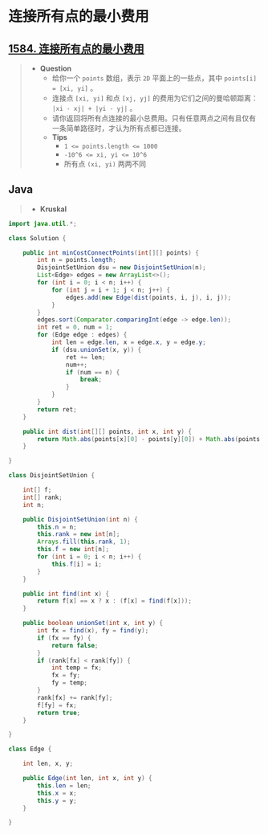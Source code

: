 # 连接所有点的最小费用

## [1584. 连接所有点的最小费用](https://leetcode.cn/problems/min-cost-to-connect-all-points/)

> - **Question**
>   - 给你一个 `points` 数组，表示 `2D` 平面上的一些点，其中 `points[i] = [xi, yi]` 。
>   - 连接点 `[xi, yi]` 和点 `[xj, yj]` 的费用为它们之间的曼哈顿距离： `|xi - xj| + |yi - yj|` 。
>   - 请你返回将所有点连接的最小总费用。只有任意两点之间有且仅有一条简单路径时，才认为所有点都已连接。
>   - **Tips**
>     - `1 <= points.length <= 1000`
>     - `-10^6 <= xi, yi <= 10^6`
>     - 所有点 `(xi, yi)` 两两不同

## Java

> - **Kruskal**

```java
import java.util.*;

class Solution {

    public int minCostConnectPoints(int[][] points) {
        int n = points.length;
        DisjointSetUnion dsu = new DisjointSetUnion(n);
        List<Edge> edges = new ArrayList<>();
        for (int i = 0; i < n; i++) {
            for (int j = i + 1; j < n; j++) {
                edges.add(new Edge(dist(points, i, j), i, j));
            }
        }
        edges.sort(Comparator.comparingInt(edge -> edge.len));
        int ret = 0, num = 1;
        for (Edge edge : edges) {
            int len = edge.len, x = edge.x, y = edge.y;
            if (dsu.unionSet(x, y)) {
                ret += len;
                num++;
                if (num == n) {
                    break;
                }
            }
        }
        return ret;
    }

    public int dist(int[][] points, int x, int y) {
        return Math.abs(points[x][0] - points[y][0]) + Math.abs(points[x][1] - points[y][1]);
    }

}

class DisjointSetUnion {

    int[] f;
    int[] rank;
    int n;

    public DisjointSetUnion(int n) {
        this.n = n;
        this.rank = new int[n];
        Arrays.fill(this.rank, 1);
        this.f = new int[n];
        for (int i = 0; i < n; i++) {
            this.f[i] = i;
        }
    }

    public int find(int x) {
        return f[x] == x ? x : (f[x] = find(f[x]));
    }

    public boolean unionSet(int x, int y) {
        int fx = find(x), fy = find(y);
        if (fx == fy) {
            return false;
        }
        if (rank[fx] < rank[fy]) {
            int temp = fx;
            fx = fy;
            fy = temp;
        }
        rank[fx] += rank[fy];
        f[fy] = fx;
        return true;
    }

}

class Edge {

    int len, x, y;

    public Edge(int len, int x, int y) {
        this.len = len;
        this.x = x;
        this.y = y;
    }

}
```
